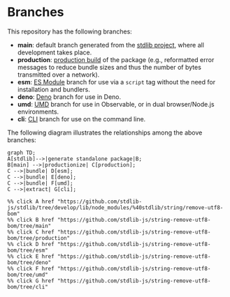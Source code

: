 <!--

@license Apache-2.0

Copyright (c) 2023 The Stdlib Authors.

Licensed under the Apache License, Version 2.0 (the "License");
you may not use this file except in compliance with the License.
You may obtain a copy of the License at

    http://www.apache.org/licenses/LICENSE-2.0

Unless required by applicable law or agreed to in writing, software
distributed under the License is distributed on an "AS IS" BASIS,
WITHOUT WARRANTIES OR CONDITIONS OF ANY KIND, either express or implied.
See the License for the specific language governing permissions and
limitations under the License.

-->

# Branches

This repository has the following branches:

-   **main**: default branch generated from the [stdlib project][stdlib-url], where all development takes place.
-   **production**: [production build][production-url] of the package (e.g., reformatted error messages to reduce bundle sizes and thus the number of bytes transmitted over a network).
-   **esm**: [ES Module][esm-url] branch for use via a `script` tag without the need for installation and bundlers.
-   **deno**: [Deno][deno-url] branch for use in Deno.
-   **umd**: [UMD][umd-url] branch for use in Observable, or in dual browser/Node.js environments.
-   **cli**: [CLI][cli-url] branch for use on the command line.

The following diagram illustrates the relationships among the above branches:

```mermaid
graph TD;
A[stdlib]-->|generate standalone package|B;
B[main] -->|productionize| C[production];
C -->|bundle| D[esm];
C -->|bundle| E[deno];
C -->|bundle| F[umd];
C -->|extract| G[cli];

%% click A href "https://github.com/stdlib-js/stdlib/tree/develop/lib/node_modules/%40stdlib/string/remove-utf8-bom"
%% click B href "https://github.com/stdlib-js/string-remove-utf8-bom/tree/main"
%% click C href "https://github.com/stdlib-js/string-remove-utf8-bom/tree/production"
%% click D href "https://github.com/stdlib-js/string-remove-utf8-bom/tree/esm"
%% click E href "https://github.com/stdlib-js/string-remove-utf8-bom/tree/deno"
%% click F href "https://github.com/stdlib-js/string-remove-utf8-bom/tree/umd"
%% click G href "https://github.com/stdlib-js/string-remove-utf8-bom/tree/cli"
```

[stdlib-url]: https://github.com/stdlib-js/stdlib/tree/develop/lib/node_modules/%40stdlib/string/remove-utf8-bom
[production-url]: https://github.com/stdlib-js/string-remove-utf8-bom/tree/production
[deno-url]: https://github.com/stdlib-js/string-remove-utf8-bom/tree/deno
[umd-url]: https://github.com/stdlib-js/string-remove-utf8-bom/tree/umd
[esm-url]: https://github.com/stdlib-js/string-remove-utf8-bom/tree/esm
[cli-url]: https://github.com/stdlib-js/string-remove-utf8-bom/tree/cli